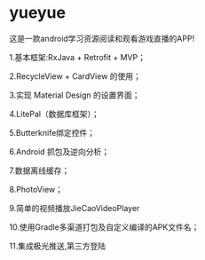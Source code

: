 # yueyue
这是一款android学习资源阅读和观看游戏直播的APP!

1.基本框架:RxJava + Retrofit + MVP；

2.RecycleView + CardView 的使用；

3.实现 Material Design 的设置界面；

4.LitePal（数据库框架）；

5.Butterknife绑定控件；

6.Android 抓包及逆向分析；

7.数据离线缓存；

8.PhotoView；

9.简单的视频播放JieCaoVideoPlayer

10.使用Gradle多渠道打包及自定义编译的APK文件名；

11.集成极光推送,第三方登陆
